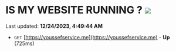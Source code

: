 # IS MY WEBSITE RUNNING ? [![](https://img.shields.io/static/v1?label=Sponsor&message=%E2%9D%A4&logo=GitHub&color=%23fe8e86)](https://github.com/sponsors/<username>)

Last updated: **12/24/2023, 4:49:44 AM**

- `GET` [https://youssefservice.me](https://youssefservice.me) - **Up** (725ms)
